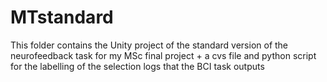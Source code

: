 # MTstandard
This folder contains the Unity project of the standard version of the neurofeedback task for my MSc final project + a cvs file and python script for the labelling of the selection logs that the BCI task outputs
